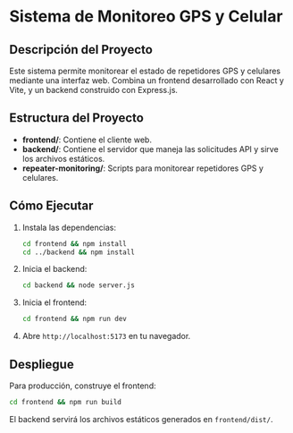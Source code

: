 # Sistema de Monitoreo GPS y Celular

## Descripción del Proyecto

Este sistema permite monitorear el estado de repetidores GPS y celulares mediante una interfaz web. Combina un frontend desarrollado con React y Vite, y un backend construido con Express.js.

## Estructura del Proyecto

- **frontend/**: Contiene el cliente web.
- **backend/**: Contiene el servidor que maneja las solicitudes API y sirve los archivos estáticos.
- **repeater-monitoring/**: Scripts para monitorear repetidores GPS y celulares.

## Cómo Ejecutar

1. Instala las dependencias:
   ```bash
   cd frontend && npm install
   cd ../backend && npm install
   ```
2. Inicia el backend:
   ```bash
   cd backend && node server.js
   ```
3. Inicia el frontend:
   ```bash
   cd frontend && npm run dev
   ```
4. Abre `http://localhost:5173` en tu navegador.

## Despliegue

Para producción, construye el frontend:

```bash
cd frontend && npm run build
```

El backend servirá los archivos estáticos generados en `frontend/dist/`.
